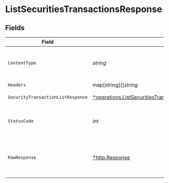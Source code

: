 # ListSecuritiesTransactionsResponse


## Fields

| Field                                                                                                                                                                | Type                                                                                                                                                                 | Required                                                                                                                                                             | Description                                                                                                                                                          |
| -------------------------------------------------------------------------------------------------------------------------------------------------------------------- | -------------------------------------------------------------------------------------------------------------------------------------------------------------------- | -------------------------------------------------------------------------------------------------------------------------------------------------------------------- | -------------------------------------------------------------------------------------------------------------------------------------------------------------------- |
| `ContentType`                                                                                                                                                        | *string*                                                                                                                                                             | :heavy_check_mark:                                                                                                                                                   | HTTP response content type for this operation                                                                                                                        |
| `Headers`                                                                                                                                                            | map[string][]*string*                                                                                                                                                | :heavy_check_mark:                                                                                                                                                   | N/A                                                                                                                                                                  |
| `SecurityTransactionListResponse`                                                                                                                                    | [*operations.ListSecuritiesTransactionsSecurityTransactionListResponse](../../../pkg/models/operations/listsecuritiestransactionssecuritytransactionlistresponse.md) | :heavy_minus_sign:                                                                                                                                                   | Securities Transactions                                                                                                                                              |
| `StatusCode`                                                                                                                                                         | *int*                                                                                                                                                                | :heavy_check_mark:                                                                                                                                                   | HTTP response status code for this operation                                                                                                                         |
| `RawResponse`                                                                                                                                                        | [*http.Response](https://pkg.go.dev/net/http#Response)                                                                                                               | :heavy_check_mark:                                                                                                                                                   | Raw HTTP response; suitable for custom response parsing                                                                                                              |